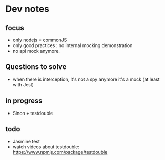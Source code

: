 # Dev notes

## focus

- only nodejs = commonJS
- only good practices : no internal mocking demonstration
- no api mock anymore.

## Questions to solve

- when there is interception, it's not a spy anymore it's a mock (at least with Jest)

## in progress

- Sinon + testdouble

## todo

- Jasmine test
- watch videos about testdouble: https://www.npmjs.com/package/testdouble
